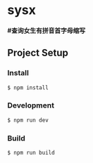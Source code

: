 # sysx

**#查询女生有拼音首字母缩写**

## Project Setup

### Install

```bash
$ npm install
```

### Development

```bash
$ npm run dev
```

### Build

```bash
$ npm run build
```